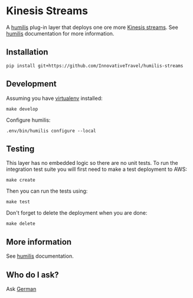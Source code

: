 Kinesis Streams
==================

A [humilis][humilis] plug-in layer that deploys one ore more
[Kinesis streams][kinesis]. See [humilis][humilis] documentation for more
information.

[firehose]: http://docs.aws.amazon.com/firehose/latest/dev/what-is-this-service.html
[kinesis]: https://aws.amazon.com/documentation/kinesis/
[humilis]: https://github.com/InnovativeTravel/humilis


## Installation

```
pip install git+https://github.com/InnovativeTravel/humilis-streams
```


## Development

Assuming you have [virtualenv][venv] installed:

[venv]: https://virtualenv.readthedocs.org/en/latest/

```
make develop
```

Configure humilis:

```
.env/bin/humilis configure --local
```


## Testing

This layer has no embedded logic so there are no unit tests. To run the
integration test suite you will first need to make a test deployment to AWS:

```
make create
```

Then you can run the tests using:

```
make test
```

Don't forget to delete the deployment when you are done:

```
make delete
```


## More information

See [humilis][humilis] documentation.


## Who do I ask?

Ask [German](mailto:german@innovativetravel.eu)
